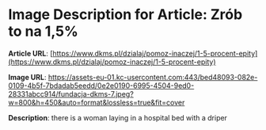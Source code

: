 # Image Description for Article: Zrób to na 1,5%
**Article URL**: [https://www.dkms.pl/dzialaj/pomoz-inaczej/1-5-procent-epity](https://www.dkms.pl/dzialaj/pomoz-inaczej/1-5-procent-epity)

**Image URL**: https://assets-eu-01.kc-usercontent.com:443/bed48093-082e-0109-4b5f-7bdadab5eedd/0e2e0190-6995-4504-9ed0-28331abcc914/fundacja-dkms-7.jpeg?w=800&h=450&auto=format&lossless=true&fit=cover

**Description**: there is a woman laying in a hospital bed with a driper
